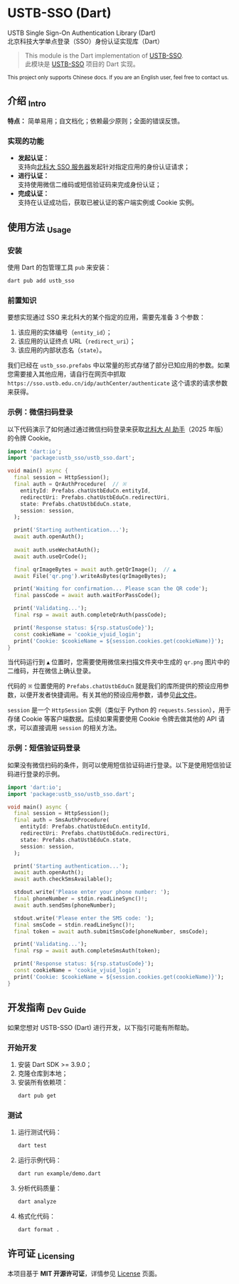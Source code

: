 USTB-SSO (Dart)
==========
USTB Single Sign-On Authentication Library (Dart)  
北京科技大学单点登录（SSO）身份认证实现库（Dart）

> This module is the Dart implementation of [USTB-SSO](https://github.com/isHarryh/USTB-SSO).  
> 此模块是 [USTB-SSO](https://github.com/isHarryh/USTB-SSO) 项目的 Dart 实现。

<sup> This project only supports Chinese docs. If you are an English user, feel free to contact us. </sup>

## 介绍 <sub>Intro</sub>

**特点：** 简单易用；自文档化；依赖最少原则；全面的错误反馈。

### 实现的功能

- **发起认证：**  
  支持向[北科大 SSO 服务器](https://sso.ustb.edu.cn)发起针对指定应用的身份认证请求；
- **进行认证：**  
  支持使用微信二维码或短信验证码来完成身份认证；
- **完成认证：**  
  支持在认证成功后，获取已被认证的客户端实例或 Cookie 实例。

## 使用方法 <sub>Usage</sub>

### 安装

使用 Dart 的包管理工具 `pub` 来安装：

```bash
dart pub add ustb_sso
```

### 前置知识

要想实现通过 SSO 来北科大的某个指定的应用，需要先准备 3 个参数：

1. 该应用的实体编号（`entity_id`）；
2. 该应用的认证终点 URL（`redirect_uri`）；
3. 该应用的内部状态名（`state`）。

我们已经在 `ustb_sso.prefabs` 中以常量的形式存储了部分已知应用的参数。如果您需要接入其他应用，请自行在网页中抓取 `https://sso.ustb.edu.cn/idp/authCenter/authenticate` 这个请求的请求参数来获得。

### 示例：微信扫码登录

以下代码演示了如何通过通过微信扫码登录来获取[北科大 AI 助手](http://chat.ustb.edu.cn)（2025 年版）的令牌 Cookie。

```dart
import 'dart:io';
import 'package:ustb_sso/ustb_sso.dart';

void main() async {
  final session = HttpSession();
  final auth = QrAuthProcedure(  // ※
    entityId: Prefabs.chatUstbEduCn.entityId,
    redirectUri: Prefabs.chatUstbEduCn.redirectUri,
    state: Prefabs.chatUstbEduCn.state,
    session: session,
  );

  print('Starting authentication...');
  await auth.openAuth();
  
  await auth.useWechatAuth();
  await auth.useQrCode();

  final qrImageBytes = await auth.getQrImage();  // ▲
  await File('qr.png').writeAsBytes(qrImageBytes);

  print('Waiting for confirmation... Please scan the QR code');
  final passCode = await auth.waitForPassCode();

  print('Validating...');
  final rsp = await auth.completeQrAuth(passCode);

  print('Response status: ${rsp.statusCode}');
  const cookieName = 'cookie_vjuid_login';
  print('Cookie: $cookieName = ${session.cookies.get(cookieName)}');
}
```

当代码运行到 `▲` 位置时，您需要使用微信来扫描文件夹中生成的 `qr.png` 图片中的二维码，并在微信上确认登录。

代码的 `※` 位置使用的 `Prefabs.chatUstbEduCn` 就是我们的库所提供的预设应用参数，以便开发者快捷调用。有关其他的预设应用参数，请参见[此文件](lib/src/prefabs.dart)。

`session` 是一个 `HttpSession` 实例（类似于 Python 的 `requests.Session`），用于存储 Cookie 等客户端数据。后续如果需要使用 Cookie 令牌去做其他的 API 请求，可以直接调用 `session` 的相关方法。

### 示例：短信验证码登录

如果没有微信扫码的条件，则可以使用短信验证码进行登录。以下是使用短信验证码进行登录的示例。

```dart
import 'dart:io';
import 'package:ustb_sso/ustb_sso.dart';

void main() async {
  final session = HttpSession();
  final auth = SmsAuthProcedure(
    entityId: Prefabs.chatUstbEduCn.entityId,
    redirectUri: Prefabs.chatUstbEduCn.redirectUri,
    state: Prefabs.chatUstbEduCn.state,
    session: session,
  );

  print('Starting authentication...');
  await auth.openAuth();
  await auth.checkSmsAvailable();

  stdout.write('Please enter your phone number: ');
  final phoneNumber = stdin.readLineSync()!;
  await auth.sendSms(phoneNumber);

  stdout.write('Please enter the SMS code: ');
  final smsCode = stdin.readLineSync()!;
  final token = await auth.submitSmsCode(phoneNumber, smsCode);

  print('Validating...');
  final rsp = await auth.completeSmsAuth(token);

  print('Response status: ${rsp.statusCode}');
  const cookieName = 'cookie_vjuid_login';
  print('Cookie: $cookieName = ${session.cookies.get(cookieName)}');
}
```

## 开发指南 <sub>Dev Guide</sub>

如果您想对 USTB-SSO (Dart) 进行开发，以下指引可能有所帮助。

### 开始开发

1. 安装 Dart SDK >= 3.9.0；
2. 克隆仓库到本地；
3. 安装所有依赖项：
   ```bash
   dart pub get
   ```

### 测试

1. 运行测试代码：
   ```bash
   dart test
   ```
2. 运行示例代码：
   ```bash
   dart run example/demo.dart
   ```
3. 分析代码质量：
   ```bash
   dart analyze
   ```
4. 格式化代码：
   ```bash
   dart format .
   ```

## 许可证 <sub>Licensing</sub>

本项目基于 **MIT 开源许可证**，详情参见 [License](https://github.com/isHarryh/USTB-SSO/blob/main/LICENSE) 页面。
